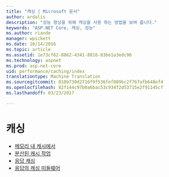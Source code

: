 ```yaml
---
title: "캐싱 | Microsoft 문서"
author: ardalis
description: "성능 향상을 위해 캐싱을 사용 하는 방법을 보여 줍니다."
keywords: "ASP.NET Core, 캐싱, 성능"
ms.author: riande
manager: wpickett
ms.date: 10/14/2016
ms.topic: article
ms.assetid: 1e73cf62-8862-4341-8816-83be1a3edc96
ms.technology: aspnet
ms.prod: asp.net-core
uid: performance/caching/index
translationtype: Machine Translation
ms.sourcegitcommit: 010b730d2716f9f536fef889bc2f767afb648ef4
ms.openlocfilehash: 82f144c97b0a6bac53c934f2d53715e2f91145cf
ms.lasthandoff: 03/23/2017

---
```

# <a name="caching"></a>캐싱

* [메모리 내 캐시에서](memory.md)
* [분산된 캐시 작업](distributed.md)
* [응답 캐싱](response.md)
* [응답의 캐싱 미들웨어](middleware.md)

